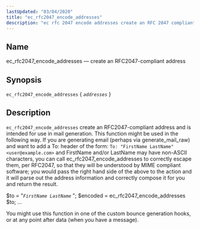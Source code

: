 ```yaml
---
lastUpdated: "03/04/2020"
title: "ec_rfc2047_encode_addresses"
description: "ec rfc 2047 encode addresses create an RFC 2047 compliant address ec rfc 2047 encode addresses addresses ec rfc 2047 encode addresses create an RFC 2047 compliant address and is intended for use in mail generation This function might be used in the following way If you are generating email..."
---
```


<a name="sieve.ref.ec_rfc2047_encode_addresses"></a> 
## Name

ec_rfc2047_encode_addresses — create an RFC2047-compliant address

## Synopsis

`ec_rfc2047_encode_addresses` { *`addresses`* }

<a name="idp30407376"></a> 
## Description

`ec_rfc2047_encode_addresses` create an RFC2047-compliant address and is intended for use in mail generation. This function might be used in the following way. If you are generating email (perhaps via generate_mail_raw) and want to add a To: header of the form: `To: "FirstName LastName" <user@example.com>` and FirstName and/or LastName may have non-ASCII characters, you can call ec_rfc2047_encode_addresses to correctly escape them, per RFC2047, so that they will be understood by MIME compliant software; you would pass the right hand side of the above to the action and it will parse out the address information and correctly compose it for you and return the result.

<a name="example.ec_rfc2047_encode_addresses"></a> 


$to = "*`FirstName LastName`*          ";
$encoded = ec_rfc2047_encode_addresses $to;
...

You might use this function in one of the custom bounce generation hooks, or at any point after data (when you have a message).